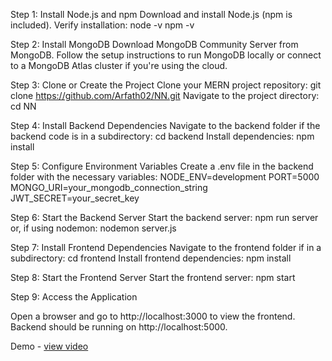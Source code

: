 Step 1: Install Node.js and npm
Download and install Node.js (npm is included).
Verify installation:
node -v
npm -v

Step 2: Install MongoDB
Download MongoDB Community Server from MongoDB.
Follow the setup instructions to run MongoDB locally or connect to a MongoDB Atlas cluster if you're using the cloud.

Step 3: Clone or Create the Project
Clone your MERN project repository:
git clone https://github.com/Arfath02/NN.git
Navigate to the project directory:
cd NN

Step 4: Install Backend Dependencies
Navigate to the backend folder if the backend code is in a subdirectory:
cd backend
Install dependencies:
npm install

Step 5: Configure Environment Variables
Create a .env file in the backend folder with the necessary variables:
NODE_ENV=development
PORT=5000
MONGO_URI=your_mongodb_connection_string
JWT_SECRET=your_secret_key

Step 6: Start the Backend Server
Start the backend server:
npm run server
or, if using nodemon:
nodemon server.js

Step 7: Install Frontend Dependencies
Navigate to the frontend folder if in a subdirectory:
cd frontend
Install frontend dependencies:
npm install

Step 8: Start the Frontend Server
Start the frontend server:
npm start

Step 9: Access the Application

Open a browser and go to http://localhost:3000 to view the frontend.
Backend should be running on http://localhost:5000.



Demo - <a href="https://drive.google.com/file/d/1P4Ycw4Qbdx6W8n8YZ0HFg_ysn3RiOcSd/view?usp=drivesdk">view video</a>
